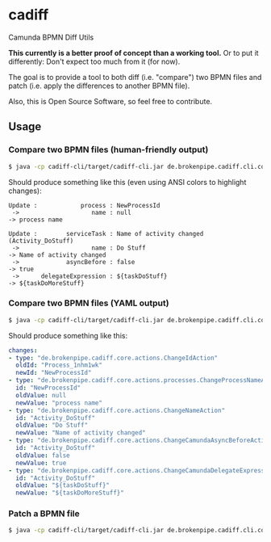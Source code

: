 cadiff
======

Camunda BPMN Diff Utils

**This currently is a better proof of concept than a working tool.**
Or to put it differently: Don't expect too much from it (for now).

The goal is to provide a tool to both diff (i.e. "compare") two BPMN files and patch (i.e. apply the differences to
another BPMN file).

Also, this is Open Source Software, so feel free to contribute.

## Usage

### Compare two BPMN files (human-friendly output)

```bash
$ java -cp cadiff-cli/target/cadiff-cli.jar de.brokenpipe.cadiff.cli.commands.Diff foo.bpmn bar.bpmn
```

Should produce something like this (even using ANSI colors to highlight changes):

```
Update :            process : NewProcessId
 ->                    name : null                                     -> process name                            

Update :        serviceTask : Name of activity changed (Activity_DoStuff)
 ->                    name : Do Stuff                                 -> Name of activity changed                
 ->             asyncBefore : false                                    -> true                                    
 ->      delegateExpression : ${taskDoStuff}                           -> ${taskDoMoreStuff}                      
```

### Compare two BPMN files (YAML output)

```bash
$ java -cp cadiff-cli/target/cadiff-cli.jar de.brokenpipe.cadiff.cli.commands.Diff -qd changes.yaml foo.bpmn bar.bpmn
```

Should produce something like this:

```yaml
changes:
- type: "de.brokenpipe.cadiff.core.actions.ChangeIdAction"
  oldId: "Process_1nhm1wk"
  newId: "NewProcessId"
- type: "de.brokenpipe.cadiff.core.actions.processes.ChangeProcessNameAction"
  id: "NewProcessId"
  oldValue: null
  newValue: "process name"
- type: "de.brokenpipe.cadiff.core.actions.ChangeNameAction"
  id: "Activity_DoStuff"
  oldValue: "Do Stuff"
  newValue: "Name of activity changed"
- type: "de.brokenpipe.cadiff.core.actions.ChangeCamundaAsyncBeforeAction"
  id: "Activity_DoStuff"
  oldValue: false
  newValue: true
- type: "de.brokenpipe.cadiff.core.actions.ChangeCamundaDelegateExpressionAction"
  id: "Activity_DoStuff"
  oldValue: "${taskDoStuff}"
  newValue: "${taskDoMoreStuff}"
```

### Patch a BPMN file

```bash
$ java -cp cadiff-cli/target/cadiff-cli.jar de.brokenpipe.cadiff.cli.commands.Patch foo.bpmn changes.yaml new-foo.bpmn
```